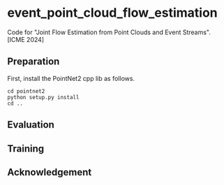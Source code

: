 # event_point_cloud_flow_estimation
Code for "Joint Flow Estimation from Point Clouds and Event Streams". [ICME 2024]

## Preparation
First, install the PointNet2 cpp lib as follows.
```
cd pointnet2
python setup.py install
cd ..
```
## Evaluation
## Training
## Acknowledgement
